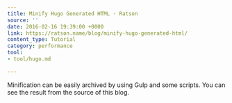 ```yaml
---
title: Minify Hugo Generated HTML · Ratson
source: ''
date: 2016-02-16 19:39:00 +0000
link: https://ratson.name/blog/minify-hugo-generated-html/
content_type: Tutorial
category: performance
tool:
- tool/hugo.md

---
```

Minification can be easily archived by using Gulp and some scripts. You can see the result from the source of this blog.





